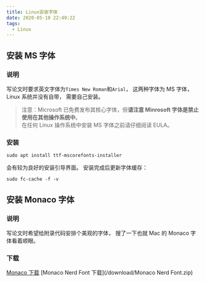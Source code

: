 ```yaml
---
title: Linux安装字体
date: 2020-05-10 22:49:22
tags:
  - Linux
---
```


## 安装 MS 字体

### 说明

写论文时要求英文字体为`Times New Roman`和`Arial`，
这两种字体为 MS 字体，
Linux 系统并没有自带，
需要自己安装。

> 注意：Microsoft 已免费发布其核心字体，但**请注意 Minrosoft 字体是禁止使用在其他操作系统中**。  
> 在任何 Linux 操作系统中安装 MS 字体之前请仔细阅读 EULA。

### 安装

`sudo apt install ttf-mscorefonts-installer`

会有较为良好的安装引导界面。
安装完成后更新字体缓存：

`sudo fc-cache -f -v`

## 安装 Monaco 字体

### 说明

写论文时希望给附录代码安排个美观的字体，
搜了一下也就 Mac 的 Monaco 字体看着顺眼。

### 下载

[Monaco 下载](/download/Monaco.zip)
[Monaco Nerd Font 下载](/download/Monaco Nerd Font.zip)
